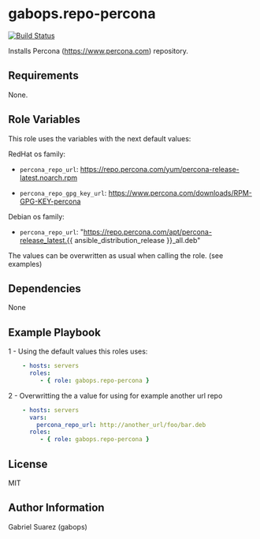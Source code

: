 gabops.repo-percona
=========

[![Build Status](https://travis-ci.org/gabops/ansible-role-repo-percona.svg?branch=master)](https://travis-ci.org/gabops/ansible-role-repo-percona)

Installs Percona (https://www.percona.com) repository.

Requirements
------------

None.

Role Variables
--------------
This role uses the variables with the next default values:

  RedHat os family:
  - `percona_repo_url`: https://repo.percona.com/yum/percona-release-latest.noarch.rpm
  
  - `percona_repo_gpg_key_url`: https://www.percona.com/downloads/RPM-GPG-KEY-percona

  Debian os family:
  - `percona_repo_url`: "https://repo.percona.com/apt/percona-release_latest.{{ ansible_distribution_release }}_all.deb"

The values can be overwritten as usual when calling the role. (see examples)

Dependencies
------------

None

Example Playbook
----------------

1 - Using the default values this roles uses:
```yaml
    - hosts: servers
      roles:
         - { role: gabops.repo-percona }
```
2 - Overwritting the a value for using for example another url repo
```yaml
    - hosts: servers
      vars:
        percona_repo_url: http://another_url/foo/bar.deb
      roles:
         - { role: gabops.repo-percona }
```

License
-------

MIT

Author Information
------------------

Gabriel Suarez (gabops)
